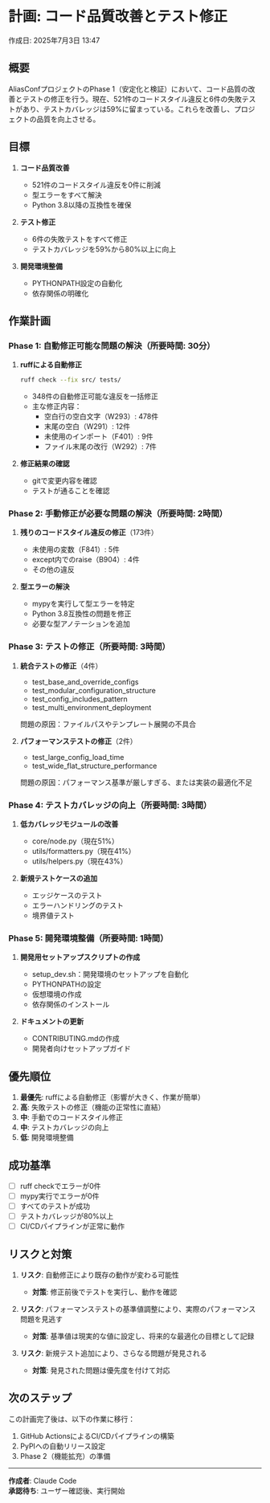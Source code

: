 # 計画: コード品質改善とテスト修正

作成日: 2025年7月3日 13:47

## 概要

AliasConfプロジェクトのPhase 1（安定化と検証）において、コード品質の改善とテストの修正を行う。現在、521件のコードスタイル違反と6件の失敗テストがあり、テストカバレッジは59%に留まっている。これらを改善し、プロジェクトの品質を向上させる。

## 目標

1. **コード品質改善**
   - 521件のコードスタイル違反を0件に削減
   - 型エラーをすべて解決
   - Python 3.8以降の互換性を確保

2. **テスト修正**
   - 6件の失敗テストをすべて修正
   - テストカバレッジを59%から80%以上に向上

3. **開発環境整備**
   - PYTHONPATH設定の自動化
   - 依存関係の明確化

## 作業計画

### Phase 1: 自動修正可能な問題の解決（所要時間: 30分）

1. **ruffによる自動修正**
   ```bash
   ruff check --fix src/ tests/
   ```
   - 348件の自動修正可能な違反を一括修正
   - 主な修正内容：
     - 空白行の空白文字（W293）: 478件
     - 末尾の空白（W291）: 12件
     - 未使用のインポート（F401）: 9件
     - ファイル末尾の改行（W292）: 7件

2. **修正結果の確認**
   - gitで変更内容を確認
   - テストが通ることを確認

### Phase 2: 手動修正が必要な問題の解決（所要時間: 2時間）

1. **残りのコードスタイル違反の修正**（173件）
   - 未使用の変数（F841）: 5件
   - except内でのraise（B904）: 4件
   - その他の違反

2. **型エラーの解決**
   - mypyを実行して型エラーを特定
   - Python 3.8互換性の問題を修正
   - 必要な型アノテーションを追加

### Phase 3: テストの修正（所要時間: 3時間）

1. **統合テストの修正**（4件）
   - test_base_and_override_configs
   - test_modular_configuration_structure
   - test_config_includes_pattern
   - test_multi_environment_deployment
   
   問題の原因：ファイルパスやテンプレート展開の不具合

2. **パフォーマンステストの修正**（2件）
   - test_large_config_load_time
   - test_wide_flat_structure_performance
   
   問題の原因：パフォーマンス基準が厳しすぎる、または実装の最適化不足

### Phase 4: テストカバレッジの向上（所要時間: 3時間）

1. **低カバレッジモジュールの改善**
   - core/node.py（現在51%）
   - utils/formatters.py（現在41%）
   - utils/helpers.py（現在43%）

2. **新規テストケースの追加**
   - エッジケースのテスト
   - エラーハンドリングのテスト
   - 境界値テスト

### Phase 5: 開発環境整備（所要時間: 1時間）

1. **開発用セットアップスクリプトの作成**
   - setup_dev.sh：開発環境のセットアップを自動化
   - PYTHONPATHの設定
   - 仮想環境の作成
   - 依存関係のインストール

2. **ドキュメントの更新**
   - CONTRIBUTING.mdの作成
   - 開発者向けセットアップガイド

## 優先順位

1. **最優先**: ruffによる自動修正（影響が大きく、作業が簡単）
2. **高**: 失敗テストの修正（機能の正常性に直結）
3. **中**: 手動でのコードスタイル修正
4. **中**: テストカバレッジの向上
5. **低**: 開発環境整備

## 成功基準

- [ ] ruff checkでエラーが0件
- [ ] mypy実行でエラーが0件
- [ ] すべてのテストが成功
- [ ] テストカバレッジが80%以上
- [ ] CI/CDパイプラインが正常に動作

## リスクと対策

1. **リスク**: 自動修正により既存の動作が変わる可能性
   - **対策**: 修正前後でテストを実行し、動作を確認

2. **リスク**: パフォーマンステストの基準値調整により、実際のパフォーマンス問題を見逃す
   - **対策**: 基準値は現実的な値に設定し、将来的な最適化の目標として記録

3. **リスク**: 新規テスト追加により、さらなる問題が発見される
   - **対策**: 発見された問題は優先度を付けて対応

## 次のステップ

この計画完了後は、以下の作業に移行：
1. GitHub ActionsによるCI/CDパイプラインの構築
2. PyPIへの自動リリース設定
3. Phase 2（機能拡充）の準備

---

**作成者**: Claude Code  
**承認待ち**: ユーザー確認後、実行開始